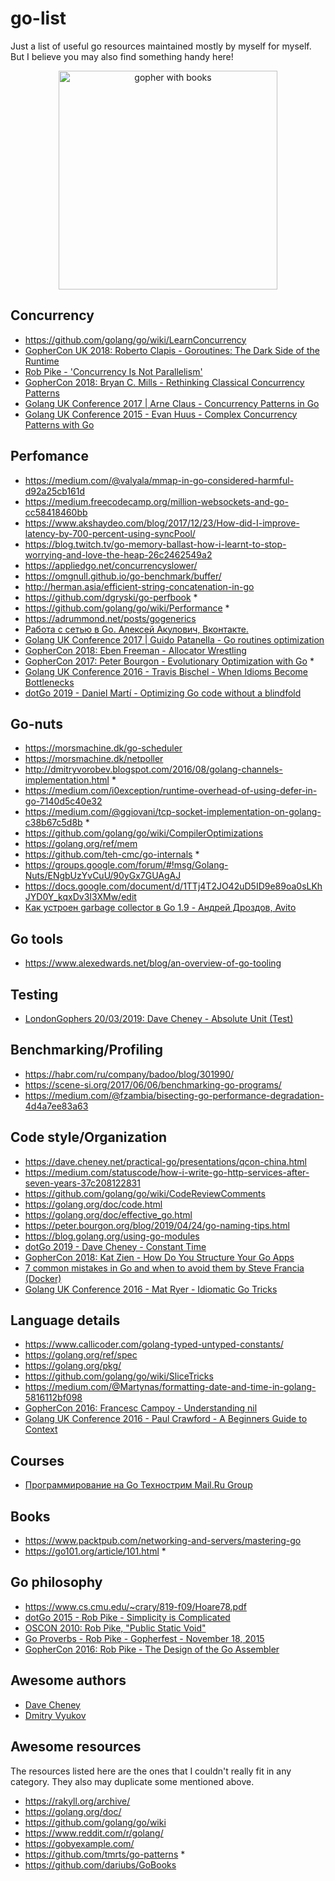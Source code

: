 # go-list
<p>Just a list of useful go resources maintained mostly by myself for myself. But I believe you may also find something handy here!</p>
<p align="center"><img src="https://pbs.twimg.com/profile_images/717802216824840192/epO_pg3z.jpg" width="350px" alt="gopher with books"></img></p>

## Concurrency
* https://github.com/golang/go/wiki/LearnConcurrency
* [GopherCon UK 2018: Roberto Clapis - Goroutines: The Dark Side of the Runtime](https://youtu.be/4CrL3Ygh7S0)
* [Rob Pike - 'Concurrency Is Not Parallelism'](https://youtu.be/cN_DpYBzKso)
* [GopherCon 2018: Bryan C. Mills - Rethinking Classical Concurrency Patterns](https://youtu.be/5zXAHh5tJqQ)
* [Golang UK Conference 2017 | Arne Claus - Concurrency Patterns in Go](https://youtu.be/rDRa23k70CU)
* [Golang UK Conference 2015 - Evan Huus - Complex Concurrency Patterns with Go](https://youtu.be/2HOO5gIgyMg)
## Perfomance
* https://medium.com/@valyala/mmap-in-go-considered-harmful-d92a25cb161d
* https://medium.freecodecamp.org/million-websockets-and-go-cc58418460bb
* https://www.akshaydeo.com/blog/2017/12/23/How-did-I-improve-latency-by-700-percent-using-syncPool/
* https://blog.twitch.tv/go-memory-ballast-how-i-learnt-to-stop-worrying-and-love-the-heap-26c2462549a2
* https://appliedgo.net/concurrencyslower/
* https://omgnull.github.io/go-benchmark/buffer/
* http://herman.asia/efficient-string-concatenation-in-go
* https://github.com/dgryski/go-perfbook *
* https://github.com/golang/go/wiki/Performance *
* https://adrummond.net/posts/gogenerics
* [Работа с сетью в Go. Алексей Акулович, Вконтакте.](https://youtu.be/p1ILhiq5Clw)
* [Golang UK Conference 2017 | Guido Patanella - Go routines optimization](https://youtu.be/yo-CkroaQhs)
* [GopherCon 2018: Eben Freeman - Allocator Wrestling](https://youtu.be/M0HER1G5BRw)
* [GopherCon 2017: Peter Bourgon - Evolutionary Optimization with Go](https://youtu.be/ha8gdZ27wMo) *
* [Golang UK Conference 2016 - Travis Bischel - When Idioms Become Bottlenecks](https://youtu.be/q7s30kFHBdw)
* [dotGo 2019 - Daniel Martí - Optimizing Go code without a blindfold](https://youtu.be/jiXnzkAzy30)
## Go-nuts
* https://morsmachine.dk/go-scheduler
* https://morsmachine.dk/netpoller
* http://dmitryvorobev.blogspot.com/2016/08/golang-channels-implementation.html *
* https://medium.com/i0exception/runtime-overhead-of-using-defer-in-go-7140d5c40e32
* https://medium.com/@ggiovani/tcp-socket-implementation-on-golang-c38b67c5d8b *
* https://github.com/golang/go/wiki/CompilerOptimizations
* https://golang.org/ref/mem
* https://github.com/teh-cmc/go-internals *
* https://groups.google.com/forum/#!msg/Golang-Nuts/ENgbUzYvCuU/90yGx7GUAgAJ
* https://docs.google.com/document/d/1TTj4T2JO42uD5ID9e89oa0sLKhJYD0Y_kqxDv3I3XMw/edit
* [Как устроен garbage collector в Go 1.9 - Андрей Дроздов, Avito](https://youtu.be/CX4GSErFenI)
## Go tools
* https://www.alexedwards.net/blog/an-overview-of-go-tooling
## Testing
* [LondonGophers 20/03/2019: Dave Cheney - Absolute Unit (Test)](https://youtu.be/UKe5sX1dZ0k)
## Benchmarking/Profiling
* https://habr.com/ru/company/badoo/blog/301990/
* https://scene-si.org/2017/06/06/benchmarking-go-programs/
* https://medium.com/@fzambia/bisecting-go-performance-degradation-4d4a7ee83a63
## Code style/Organization
* https://dave.cheney.net/practical-go/presentations/qcon-china.html
* https://medium.com/statuscode/how-i-write-go-http-services-after-seven-years-37c208122831
* https://github.com/golang/go/wiki/CodeReviewComments
* https://golang.org/doc/code.html
* https://golang.org/doc/effective_go.html
* https://peter.bourgon.org/blog/2019/04/24/go-naming-tips.html
* https://blog.golang.org/using-go-modules
* [dotGo 2019 - Dave Cheney - Constant Time](https://youtu.be/pN_lm6QqHcw)
* [GopherCon 2018: Kat Zien - How Do You Structure Your Go Apps](https://youtu.be/oL6JBUk6tj0)
* [7 common mistakes in Go and when to avoid them by Steve Francia (Docker)](https://youtu.be/29LLRKIL_TI)
* [Golang UK Conference 2016 - Mat Ryer - Idiomatic Go Tricks](https://youtu.be/yeetIgNeIkc)
## Language details
* https://www.callicoder.com/golang-typed-untyped-constants/
* https://golang.org/ref/spec
* https://golang.org/pkg/
* https://github.com/golang/go/wiki/SliceTricks
* https://medium.com/@Martynas/formatting-date-and-time-in-golang-5816112bf098
* [GopherCon 2016: Francesc Campoy - Understanding nil](https://youtu.be/ynoY2xz-F8s)
* [Golang UK Conference 2016 - Paul Crawford - A Beginners Guide to Context](https://youtu.be/r4Mlm6qEWRs)
## Courses
* [Программирование на Go Технострим Mail.Ru Group](https://www.youtube.com/watch?v=9Pk7xAT_aCU&list=PLrCZzMib1e9q-X5V9pTM6J0AemRWseM7I)
## Books
* https://www.packtpub.com/networking-and-servers/mastering-go
* https://go101.org/article/101.html *
## Go philosophy 
* https://www.cs.cmu.edu/~crary/819-f09/Hoare78.pdf
* [dotGo 2015 - Rob Pike - Simplicity is Complicated](https://youtu.be/rFejpH_tAHM)
* [OSCON 2010: Rob Pike, "Public Static Void"](https://youtu.be/5kj5ApnhPAE)
* [Go Proverbs - Rob Pike - Gopherfest - November 18, 2015](https://youtu.be/PAAkCSZUG1c)
* [GopherCon 2016: Rob Pike - The Design of the Go Assembler](https://youtu.be/KINIAgRpkDA)
## Awesome authors
* [Dave Cheney](https://dave.cheney.net/)
* [Dmitry Vyukov](http://www.1024cores.net/)
## Awesome resources
The resources listed here are the ones that I couldn't really fit in any category. They also may duplicate some mentioned above.
* https://rakyll.org/archive/
* https://golang.org/doc/
* https://github.com/golang/go/wiki
* https://www.reddit.com/r/golang/
* https://gobyexample.com/
* https://github.com/tmrts/go-patterns *
* https://github.com/dariubs/GoBooks
